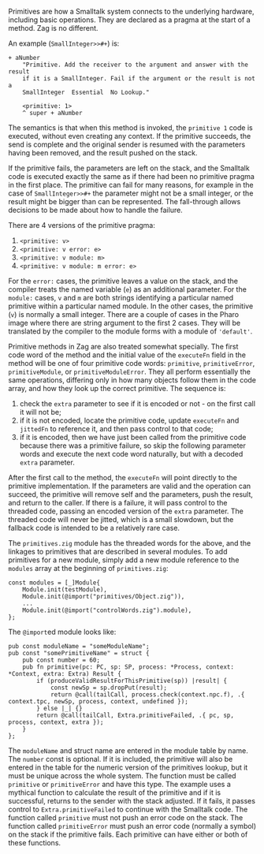Primitives are how a Smalltalk system connects to the underlying hardware, including basic operations. They are declared as a pragma at the start of a method. Zag is no different.

An example (`SmallInteger>>#+`) is:
```smalltalk
+ aNumber
	"Primitive. Add the receiver to the argument and answer with the result
	if it is a SmallInteger. Fail if the argument or the result is not a
	SmallInteger  Essential  No Lookup."

	<primitive: 1>
	^ super + aNumber
```
The semantics is that when this method is invoked, the `primitive 1` code is executed, without even creating any context. If the primitive succeeds, the send is complete and the original sender is resumed with the parameters having been removed, and the result pushed on the stack.

If the primitive fails, the parameters are left on the stack, and the Smalltalk code is executed exactly the same as if there had been no primitive pragma in the first place. The primitive can fail for many reasons, for example in the case of `SmallInteger>>#+` the parameter might not be a small integer, or the result might be bigger than can be represented. The fall-through allows decisions to be made about how to handle the failure.

There are 4 versions of the primitive pragma:
1. `<primitive: v>`
2. `<primitive: v error: e>`
3. `<primitive: v module: m>`
4. `<primitive: v module: m error: e>`

For the `error:` cases, the primitive leaves a value on the stack, and the compiler treats the named variable (`e`) as an additional parameter. For the `module:` cases, `v` and `m` are both strings identifying a particular named primitive within a particular named module. In the other cases, the primitive (`v`) is normally a small integer. There are a couple of cases in the Pharo image where there are string argument to the first 2 cases. They will be translated by the compiler to the module forms with a module of `'default'`.

Primitive methods in Zag are also treated somewhat specially. The first code word of the method and the initial value of the `executeFn` field in the method will be one of four primitive code words: `primitive`, `primitiveError`, `primitiveModule`, or `primitiveModuleError`. They all perform essentially the same operations, differing only in how many objects follow them in the code array, and how they look up the correct primitive. The sequence is:
1. check the `extra` parameter to see if it is encoded or not - on the first call it will not be;
2. if it is not encoded, locate the primitive code, update `executeFn` and `jittedFn` to reference it, and then pass control to that code;
3. if it is encoded, then we have just been called from the primitive code because there was a primitive failure, so skip the following parameter words and execute the next code word naturally, but with a decoded `extra` parameter.

After the first call to the method, the `executeFn` will point directly to the primitive implementation. If the parameters are valid and the operation can succeed, the primitive will remove self and the parameters, push the result, and return to the caller. If there is a failure, it will pass control to the threaded code, passing an encoded version of the `extra` parameter. The threaded code will never be jitted, which is a small slowdown, but the fallback code is intended to be a relatively rare case.

The `primitives.zig` module has the threaded words for the above, and the linkages to primitives that are described in several modules. To add primitives for a new module, simply add a new module reference to the `modules` array at the beginning of `primitives.zig`:
```zig
const modules = [_]Module{
    Module.init(testModule),
    Module.init(@import("primitives/Object.zig")),
    ...
    Module.init(@import("controlWords.zig").module),
};

```
The `@import`ed module looks like:
```zig
pub const moduleName = "someModuleName";
pub const "somePrimitiveName" = struct {
    pub const number = 60;
    pub fn primitive(pc: PC, sp: SP, process: *Process, context: *Context, extra: Extra) Result {
        if (produceValidResultForThisPrimitive(sp)) |result| {
            const newSp = sp.dropPut(result);
            return @call(tailCall, process.check(context.npc.f), .{ context.tpc, newSp, process, context, undefined });
        } else |_| {}
        return @call(tailCall, Extra.primitiveFailed, .{ pc, sp, process, context, extra });
    }
};

```
The `moduleName` and struct name are entered in the module table by name. The `number` const is optional. If it is included, the primitive will also be entered in the table for the numeric version of the primitives lookup, but it must be unique across the whole system. The function must be called `primitive` or `primitiveError` and have this type. The example uses a mythical function to calculate the result of the primitive and if it is successful, returns to the sender with the stack adjusted. If it fails, it passes control to `Extra.primitiveFailed` to continue with the Smalltalk code. The function called `primitive` must not push an error code on the stack. The function called `primitiveError` must push an error code (normally a symbol) on the stack if the primitive fails. Each primitive can have either or both of these functions.
